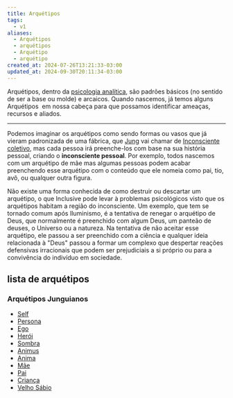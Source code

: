 ```yaml
---
title: Arquétipos
tags:
  - v1
aliases:
  - Arquétipos
  - arquétipos
  - Arquétipo
  - arquétipo
created_at: 2024-07-26T13:21:33-03:00
updated_at: 2024-09-30T20:11:34-03:00
---
```


Arquétipos, dentro da [psicologia analítica](../../../../atomos/2024/07/26/Psicologia_analitica.md), são padrões básicos (no sentido de ser a base ou molde) e arcaicos. Quando nascemos, já temos alguns Arquétipos  em nossa cabeça para que possamos identificar ameaças, recursos e aliados. 

---

Podemos imaginar os arquétipos como sendo formas ou vasos que já vieram padronizada de uma fábrica, que [Jung](../../../../entrada/2024/07/07/Carl_Jung.md) vai chamar de [Inconsciente coletivo](../../../../atomos/2024/07/08/Psicologia_Inconsciente_coletivo.md), mas cada pessoa irá preenche-los com base na sua história pessoal, criando o **inconsciente pessoal**. Por exemplo, todos nascemos com um arquétipo de mãe mas algumas pessoas podem acabar preenchendo esse arquétipo com o conteúdo que ele nomeia como pai, tio, avô, ou qualquer outra figura.

Não existe uma forma conhecida de como destruir ou descartar um arquétipo, o que Inclusive pode levar à problemas psicológicos visto que os arquétipos habitam a região do inconsciente. Um exemplo, que tem se tornado comum após Iluminismo, é a tentativa de renegar o arquétipo de Deus, que normalmente é preenchido com algum Deus, um panteão de deuses, o Universo ou a natureza. Na tentativa de não aceitar esse arquétipo, ele passou a ser preenchido com a ciência e qualquer ideia relacionada à "Deus" passou a formar um complexo que despertar reações defensivas irracionais que podem ser prejudiciais a si próprio ou para a convivência do indivíduo em sociedade.

## lista de arquétipos

### Arquétipos Junguianos
- [Self](../../07/05/Self.md)
- [Persona](../../../../atomos/2024/07/12/Psicologia_Persona.md)
- [Ego](../../../../atomos/2024/07/12/Psicologia_Ego.md)
- [Herói](../../../../ideias/2024/07/18/Psicologia_Arquetipo_heroi.md)
- [Sombra](../../../../atomos/2024/07/12/Psicologia_sombra.md)
- [Animus](../../../../atomos/2024/07/12/Psicologia_Animus.md)
- [Anima](../../../../atomos/2024/07/12/Psicologia_Anima.md)
- [Mãe](../../../../ideias/2024/07/18/Psicologia_Arquetipo_Mae.md)
- [Pai](../../../../ideias/2024/07/18/Psicologia_Arquetipo_Pai.md)
- [Criança](../../../../ideias/2024/07/18/Psicologia_Arquetipo_Crianca.md)
- [Velho Sábio](../../../../ideias/2024/07/18/Psicologia_Arquetipo_Velho_Sabio.md)